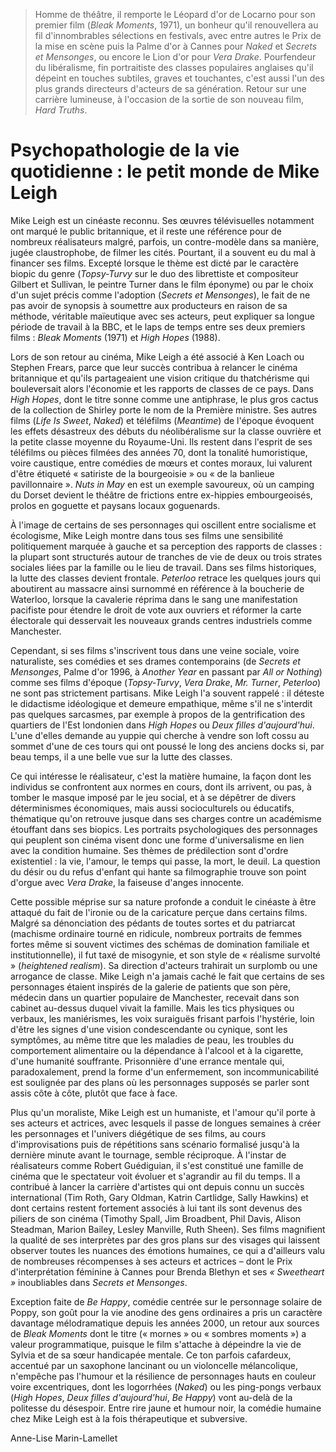 > Homme de théâtre, il remporte le Léopard d'or de Locarno pour son premier film (_Bleak Moments_, 1971), un bonheur qu'il renouvellera au fil d'innombrables sélections en festivals, avec entre autres le Prix de la mise en scène puis la Palme d'or à Cannes pour _Naked_ et _Secrets et Mensonges_, ou encore le Lion d'or pour _Vera Drake_. Pourfendeur du libéralisme, fin portraitiste des classes populaires anglaises qu'il dépeint en touches subtiles, graves et touchantes, c'est aussi l'un des plus grands directeurs d'acteurs de sa génération. Retour sur une carrière lumineuse, à l'occasion de la sortie de son nouveau film, _Hard Truths_.

# Psychopathologie de la vie quotidienne : le petit monde de Mike Leigh

Mike Leigh est un cinéaste reconnu. Ses œuvres télévisuelles notamment ont marqué le public britannique, et il reste une référence pour de nombreux réalisateurs malgré, parfois, un contre-modèle dans sa manière, jugée claustrophobe, de filmer les cités. Pourtant, il a souvent eu du mal à financer ses films. Excepté lorsque le thème est dicté par le caractère biopic du genre (_Topsy-Turvy_ sur le duo des librettiste et compositeur Gilbert et Sullivan, le peintre Turner dans le film éponyme) ou par le choix d'un sujet précis comme l'adoption (_Secrets et Mensonges_), le fait de ne pas avoir de synopsis à soumettre aux producteurs en raison de sa méthode, véritable maïeutique avec ses acteurs, peut expliquer sa longue période de travail à la BBC, et le laps de temps entre ses deux premiers films : _Bleak Moments_ (1971) et _High Hopes_ (1988).

Lors de son retour au cinéma, Mike Leigh a été associé à Ken Loach ou Stephen Frears, parce que leur succès contribua à relancer le cinéma britannique et qu'ils partageaient une vision critique du thatchérisme qui bouleversait alors l'économie et les rapports de classes de ce pays. Dans _High Hopes_, dont le titre sonne comme une antiphrase, le plus gros cactus de la collection de Shirley porte le nom de la Première ministre. Ses autres films (_Life Is Sweet_, _Naked_) et téléfilms (_Meantime_) de l'époque évoquent les effets désastreux des débuts du néolibéralisme sur la classe ouvrière et la petite classe moyenne du Royaume-Uni. Ils restent dans l'esprit de ses téléfilms ou pièces filmées des années 70, dont la tonalité humoristique, voire caustique, entre comédies de mœurs et contes moraux, lui valurent d'être étiqueté « satiriste de la bourgeoisie » ou « de la banlieue pavillonnaire ». _Nuts in May_ en est un exemple savoureux, où un camping du Dorset devient le théâtre de frictions entre ex-hippies embourgeoisés, prolos en goguette et paysans locaux goguenards.

À l'image de certains de ses personnages qui oscillent entre socialisme et écologisme, Mike Leigh montre dans tous ses films une sensibilité politiquement marquée à gauche et sa perception des rapports de classes : la plupart sont structurés autour de tranches de vie de deux ou trois strates sociales liées par la famille ou le lieu de travail. Dans ses films historiques, la lutte des classes devient frontale. _Peterloo_ retrace les quelques jours qui aboutirent au massacre ainsi surnommé en référence à la boucherie de Waterloo, lorsque la cavalerie réprima dans le sang une manifestation pacifiste pour étendre le droit de vote aux ouvriers et réformer la carte électorale qui desservait les nouveaux grands centres industriels comme Manchester.

Cependant, si ses films s'inscrivent tous dans une veine sociale, voire naturaliste, ses comédies et ses drames contemporains (de _Secrets et Mensonges_, Palme d'or 1996, à _Another Year_ en passant par _All or Nothing_) comme ses films d'époque (_Topsy-Turvy_, _Vera Drake_, _Mr. Turner_, _Peterloo_) ne sont pas strictement partisans. Mike Leigh l'a souvent rappelé : il déteste le didactisme idéologique et demeure empathique, même s'il ne s'interdit pas quelques sarcasmes, par exemple à propos de la gentrification des quartiers de l'Est londonien dans _High Hopes_ ou _Deux filles d'aujourd'hui_. L'une d'elles demande au yuppie qui cherche à vendre son loft cossu au sommet d'une de ces tours qui ont poussé le long des anciens docks si, par beau temps, il a une belle vue sur la lutte des classes.

Ce qui intéresse le réalisateur, c'est la matière humaine, la façon dont les individus se confrontent aux normes en cours, dont ils arrivent, ou pas, à tomber le masque imposé par le jeu social, et à se dépêtrer de divers déterminismes économiques, mais aussi socioculturels ou éducatifs, thématique qu'on retrouve jusque dans ses charges contre un académisme étouffant dans ses biopics. Les portraits psychologiques des personnages qui peuplent son cinéma visent donc une forme d'universalisme en lien avec la condition humaine. Ses thèmes de prédilection sont d'ordre existentiel : la vie, l'amour, le temps qui passe, la mort, le deuil. La question du désir ou du refus d'enfant qui hante sa filmographie trouve son point d'orgue avec _Vera Drake_, la faiseuse d'anges innocente.

Cette possible méprise sur sa nature profonde a conduit le cinéaste à être attaqué du fait de l'ironie ou de la caricature perçue dans certains films. Malgré sa dénonciation des pédants de toutes sortes et du patriarcat (machisme ordinaire tourné en ridicule, nombreux portraits de femmes fortes même si souvent victimes des schémas de domination familiale et institutionnelle), il fut taxé de misogynie, et son style de « réalisme survolté » (_heightened realism_). Sa direction d'acteurs trahirait un surplomb ou une arrogance de classe. Mike Leigh n'a jamais caché le fait que certains de ses personnages étaient inspirés de la galerie de patients que son père, médecin dans un quartier populaire de Manchester, recevait dans son cabinet au-dessus duquel vivait la famille. Mais les tics physiques ou verbaux, les maniérismes, les voix suraiguës frisant parfois l'hystérie, loin d'être les signes d'une vision condescendante ou cynique, sont les symptômes, au même titre que les maladies de peau, les troubles du comportement alimentaire ou la dépendance à l'alcool et à la cigarette, d'une humanité souffrante. Prisonnière d'une errance mentale qui, paradoxalement, prend la forme d'un enfermement, son incommunicabilité est soulignée par des plans où les personnages supposés se parler sont assis côte à côte, plutôt que face à face.

Plus qu'un moraliste, Mike Leigh est un humaniste, et l'amour qu'il porte à ses acteurs et actrices, avec lesquels il passe de longues semaines à créer les personnages et l'univers diégétique de ses films, au cours d'improvisations puis de répétitions sans scénario formalisé jusqu'à la dernière minute avant le tournage, semble réciproque. À l'instar de réalisateurs comme Robert Guédiguian, il s'est constitué une famille de cinéma que le spectateur voit évoluer et s'agrandir au fil du temps. Il a contribué à lancer la carrière d'artistes qui ont depuis connu un succès international (Tim Roth, Gary Oldman, Katrin Cartlidge, Sally Hawkins) et dont certains restent fortement associés à lui tant ils sont devenus des piliers de son cinéma (Timothy Spall, Jim Broadbent, Phil Davis, Alison Steadman, Marion Bailey, Lesley Manville, Ruth Sheen). Ses films magnifient la qualité de ses interprètes par des gros plans sur des visages qui laissent observer toutes les nuances des émotions humaines, ce qui a d'ailleurs valu de nombreuses récompenses à ses acteurs et actrices – dont le Prix d'interprétation féminine à Cannes pour Brenda Blethyn et ses _« Sweetheart »_ inoubliables dans _Secrets et Mensonges_.

Exception faite de _Be Happy_, comédie centrée sur le personnage solaire de Poppy, son goût pour la vie anodine des gens ordinaires a pris un caractère davantage mélodramatique depuis les années 2000, un retour aux sources de _Bleak Moments_ dont le titre (« mornes » ou « sombres moments ») a valeur programmatique, puisque le film s'attache à dépeindre la vie de Sylvia et de sa sœur handicapée mentale. Ce ton parfois cafardeux, accentué par un saxophone lancinant ou un violoncelle mélancolique, n'empêche pas l'humour et la résilience de personnages hauts en couleur voire excentriques, dont les logorrhées (_Naked_) ou les ping-pongs verbaux (_High Hopes_, _Deux filles d'aujourd'hui_, _Be Happy_) vont au-delà de la politesse du désespoir. Entre rire jaune et humour noir, la comédie humaine chez Mike Leigh est à la fois thérapeutique et subversive.

<div class="author">Anne-Lise Marin-Lamellet</div>
